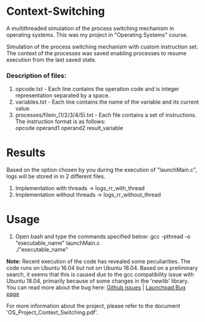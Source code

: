 # Context-Switching
A multithreaded simulation of the process switching mechanism in operating systems. This was my project in "Operating Systems" course.

Simulation of the process switching mechanism with custom instruction set. The context of the processes was saved enabling processes to resume execution from the last saved state.

### Description of files:
1. opcode.txt - Each line contains the operation code and is integer representation separated by a space.
2. variables.txt - Each line contains the name of the variable and its current value.
3. processes/filein_(1/2/3/4/5).txt - Each file contains a set of instructions. <br />
The instruction format is as follows: <br />
opcode operand1 operand2 result_variable

# Results
Based on the option chosen by you during the execution of "launchMain.c", logs will be stored in in 2 different files.
1. Implementation with threads -> logs_rr_with_thread
2. Implementation without threads -> logs_rr_without_thread

# Usage
1. Open bash and type the commands specified below:
    gcc -pthread -o "executable_name" launchMain.c <br/>
    ./"executable_name"
    
<strong>Note:</strong> Recent execution of the code has revealed some peculiarities. The code runs on Ubuntu 16.04 but not on Ubuntu 18.04. Based on a preliminary search, it seems that this is caused due to the gcc compatibility issue with Ubuntu 18.04, primarily because of some changes in the 'newlib' library. You can read more about the bug here: [Github issues](https://github.com/travisgoodspeed/md380tools/issues/871) | [Launchpad Bug page](https://bugs.launchpad.net/gcc-arm-embedded/+bug/1772332)

For more information about the project, please refer to the document 'OS_Project_Context_Switching.pdf'.
